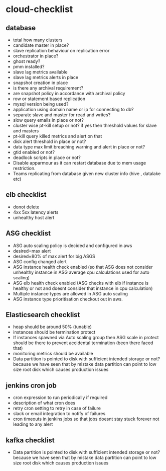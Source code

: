 # cloud-checklist

## database
* total how many clusters
* candidate master in place?
* slave replication behaviour on replication error
* orchestrator in place?
* ghost ready?
* pmm installed?
* slave lag metrics available
* slave lag metrics alerts in place
* snapshot creation in place
* is there any archival requirement?
* are snapshot policy in accordance with archival policy
* row or statement based replication
* mysql version being used?
* application using domain name or ip for connecting to db?
* separate slave and master for read and writes?
* slow query emails in place or not?
* cluster wise pt-kill setup or not? if yes then threshold values for slave and masters
* pt-kill query killed metrics and alert on that
* disk alert threshold in place or not?
* data type max limit breaching warning and alert in place or not?
* gtid enabled or not?
* deadlock scripts in place or not?
* Disable apparmour as it can restart database due to mem usage restriction.
* Teams replicating from database given new cluster info (hive , datalake etc)

## elb checklist
* donot delete
* 4xx 5xx latency alerts
* unhealthy host alert


## ASG checklist
* ASG auto scaling policy is decided and configured in aws
* desired=max alert
* desired=80% of max alert for big ASGS
* ASG config changed alert
* ASG instance health check enabled    (so that ASG does not consider unhealthy instance in ASG average cpu calculations used for auto scaling)
* ASG elb health check enabled          (ASG checks with elb if instance is healthy or not and doesnt consider that instance in cpu calculation)
* Multiple instance types are allowed in ASG auto scaling
* ASG instance type prioritisation checkout out in aws.

## Elasticsearch checklist
* heap should be around 50% (tunable)
* instances should be termination protect
* If instances spawned via Auto scaling group then ASG scale in protect should be there to prevent accidental termination (been there faced that)
* monitoring metrics should be available
* Data partition is pointed to disk with sufficient intended storage or not? because we have seen that by mistake data partition can point to low size root disk which causes production issues

## jenkins cron job
* cron expression to run periodically if required
* description of what cron does
* retry cron setting to retry in case of failure
* slack or email integration to notify of failures
* cron timeouts in jenkins jobs so that jobs doesnt stay stuck forever not leading to any alert

## kafka checklist
* Data partition is pointed to disk with sufficient intended storage or not? because we have seen that by mistake data partition can point to low size root disk which causes production issues
